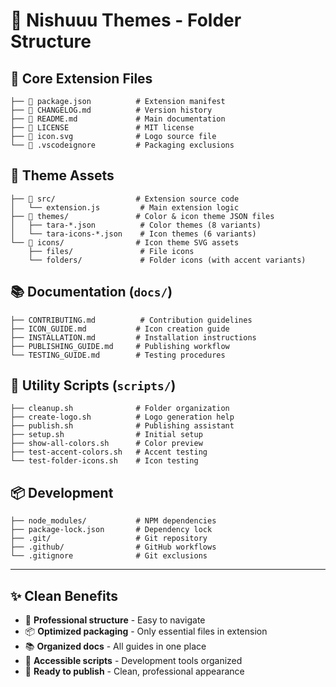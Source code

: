 # 📁 Nishuuu Themes - Folder Structure

## 🎯 **Core Extension Files**
```
├── 📄 package.json          # Extension manifest
├── 📄 CHANGELOG.md          # Version history
├── 📄 README.md             # Main documentation
├── 📄 LICENSE               # MIT license
├── 📄 icon.svg              # Logo source file
└── 📄 .vscodeignore         # Packaging exclusions
```

## 🎨 **Theme Assets**
```
├── 📁 src/                  # Extension source code
│   └── extension.js         # Main extension logic
├── 📁 themes/               # Color & icon theme JSON files
│   ├── tara-*.json          # Color themes (8 variants)
│   └── tara-icons-*.json    # Icon themes (6 variants)
└── 📁 icons/                # Icon theme SVG assets
    ├── files/               # File icons
    └── folders/             # Folder icons (with accent variants)
```

## 📚 **Documentation** (`docs/`)
```
├── CONTRIBUTING.md          # Contribution guidelines
├── ICON_GUIDE.md           # Icon creation guide
├── INSTALLATION.md         # Installation instructions
├── PUBLISHING_GUIDE.md     # Publishing workflow
└── TESTING_GUIDE.md        # Testing procedures
```

## 🔧 **Utility Scripts** (`scripts/`)
```
├── cleanup.sh              # Folder organization
├── create-logo.sh          # Logo generation help
├── publish.sh              # Publishing assistant
├── setup.sh                # Initial setup
├── show-all-colors.sh      # Color preview
├── test-accent-colors.sh   # Accent testing
└── test-folder-icons.sh    # Icon testing
```

## 📦 **Development**
```
├── node_modules/           # NPM dependencies
├── package-lock.json       # Dependency lock
├── .git/                   # Git repository
├── .github/                # GitHub workflows
└── .gitignore              # Git exclusions
```

---

## ✨ **Clean Benefits**
- 🎯 **Professional structure** - Easy to navigate
- 📦 **Optimized packaging** - Only essential files in extension
- 📚 **Organized docs** - All guides in one place
- 🔧 **Accessible scripts** - Development tools organized
- 🚀 **Ready to publish** - Clean, professional appearance
